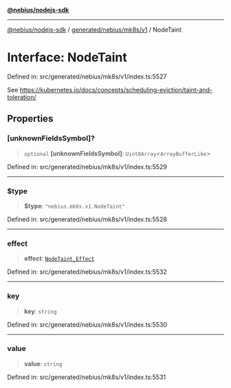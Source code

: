[**@nebius/nodejs-sdk**](../../../../../README.md)

***

[@nebius/nodejs-sdk](../../../../../README.md) / [generated/nebius/mk8s/v1](../README.md) / NodeTaint

# Interface: NodeTaint

Defined in: src/generated/nebius/mk8s/v1/index.ts:5527

See https://kubernetes.io/docs/concepts/scheduling-eviction/taint-and-toleration/

## Properties

### \[unknownFieldsSymbol\]?

> `optional` **\[unknownFieldsSymbol\]**: `Uint8Array`\<`ArrayBufferLike`\>

Defined in: src/generated/nebius/mk8s/v1/index.ts:5529

***

### $type

> **$type**: `"nebius.mk8s.v1.NodeTaint"`

Defined in: src/generated/nebius/mk8s/v1/index.ts:5528

***

### effect

> **effect**: [`NodeTaint_Effect`](../type-aliases/NodeTaint_Effect.md)

Defined in: src/generated/nebius/mk8s/v1/index.ts:5532

***

### key

> **key**: `string`

Defined in: src/generated/nebius/mk8s/v1/index.ts:5530

***

### value

> **value**: `string`

Defined in: src/generated/nebius/mk8s/v1/index.ts:5531
